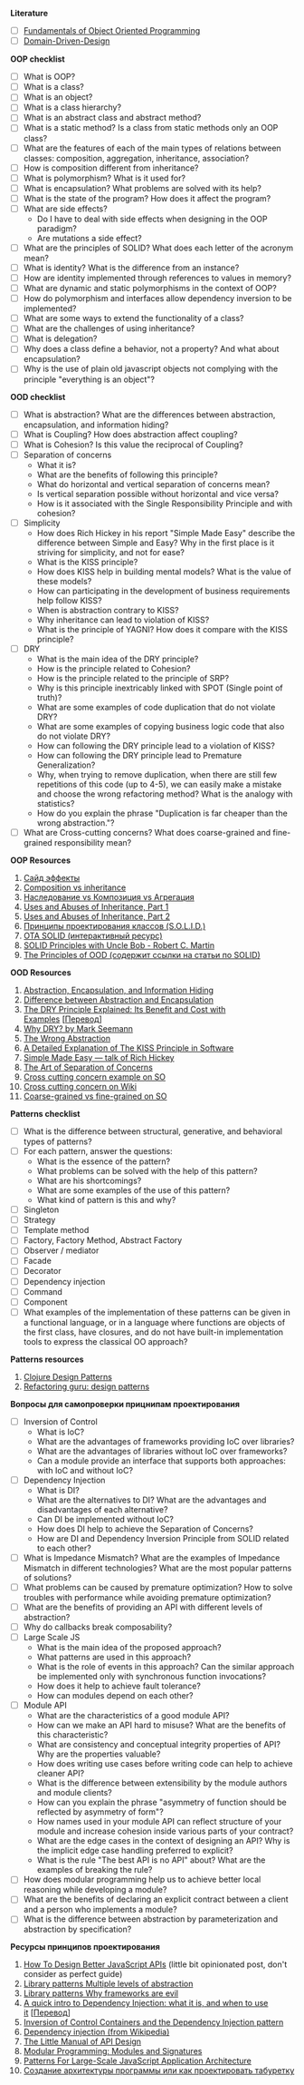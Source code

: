 **Literature**

- [ ] [Fundamentals of Object Oriented Programming](https://en.wikipedia.org/wiki/Object-Oriented_Software_Construction)
- [ ] [Domain-Driven-Design](https://en.wikipedia.org/wiki/Domain-driven_design)

**OOP checklist**

- [ ] What is OOP?
- [ ] What is a class?
- [ ] What is an object?
- [ ] What is a class hierarchy?
- [ ] What is an abstract class and abstract method?
- [ ] What is a static method? Is a class from static methods only an OOP class?
- [ ] What are the features of each of the main types of relations between classes: composition, aggregation, inheritance, association?
- [ ] How is composition different from inheritance?
- [ ] What is polymorphism? What is it used for?
- [ ] What is encapsulation? What problems are solved with its help?
- [ ] What is the state of the program? How does it affect the program?
- [ ] What are side effects?
    - Do I have to deal with side effects when designing in the OOP paradigm?
    - Are mutations a side effect?
- [ ] What are the principles of SOLID? What does each letter of the acronym mean?
- [ ] What is identity? What is the difference from an instance?
- [ ] How are identity implemented through references to values ​​in memory?
- [ ] What are dynamic and static polymorphisms in the context of OOP?
- [ ] How do polymorphism and interfaces allow dependency inversion to be implemented?
- [ ] What are some ways to extend the functionality of a class?
- [ ] What are the challenges of using inheritance?
- [ ] What is delegation?
- [ ] Why does a class define a behavior, not a property? And what about encapsulation?
- [ ] Why is the use of plain old javascript objects not complying with the principle "everything is an object"?

**OOD checklist**

- [ ] What is abstraction? What are the differences between abstraction, encapsulation, and information hiding?
- [ ] What is Coupling? How does abstraction affect coupling?
- [ ] What is Cohesion? Is this value the reciprocal of Coupling?
- [ ] Separation of concerns
    - What it is?
    - What are the benefits of following this principle?
    - What do horizontal and vertical separation of concerns mean?
    - Is vertical separation possible without horizontal and vice versa?
    - How is it associated with the Single Responsibility Principle and with cohesion?
- [ ] Simplicity
    - How does Rich Hickey in his report "Simple Made Easy" describe the difference between Simple and Easy? Why in the first place is it striving for simplicity, and not for ease?
    - What is the KISS principle?
    - How does KISS help in building mental models? What is the value of these models?
    - How can participating in the development of business requirements help follow KISS?
    - When is abstraction contrary to KISS?
    - Why inheritance can lead to violation of KISS?
    - What is the principle of YAGNI? How does it compare with the KISS principle?
- [ ] DRY
    - What is the main idea of ​​the DRY principle?
    - How is the principle related to Cohesion?
    - How is the principle related to the principle of SRP?
    - Why is this principle inextricably linked with SPOT (Single point of truth)?
    - What are some examples of code duplication that do not violate DRY?
    - What are some examples of copying business logic code that also do not violate DRY?
    - How can following the DRY principle lead to a violation of KISS?
    - How can following the DRY principle lead to Premature Generalization?
    - Why, when trying to remove duplication, when there are still few repetitions of this code (up to 4-5), we can easily make a mistake and choose the wrong refactoring method? What is the analogy with statistics?
    - How do you explain the phrase "Duplication is far cheaper than the wrong abstraction."?
- [ ] What are Cross-cutting concerns? What does coarse-grained and fine-grained responsibility mean?

**OOP Resources**

1. [Сайд эффекты](http://blog.csssr.ru/2017/10/07/side-effects)
2. [Composition vs inheritance](https://javarevisited.blogspot.com/2013/06/why-favor-composition-over-inheritance-java-oops-design.html)
3. [Наследование vs Композиция vs Агрегация](http://sergeyteplyakov.blogspot.com/2012/12/vs-vs.html)
4. [Uses and Abuses of Inheritance, Part 1](http://www.gotw.ca/publications/mill06.htm)
5. [Uses and Abuses of Inheritance, Part 2](http://www.gotw.ca/publications/mill07.htm)
6. [Принципы проектирования классов (S.O.L.I.D.)](https://blog.byndyu.ru/2009/10/solid.html)
7. [OTA SOLID (интерактивный ресурс)](https://ota-solid.now.sh/)
8. [SOLID Principles with Uncle Bob - Robert C. Martin](https://www.hanselminutes.com/145/solid-principles-with-uncle-bob-robert-c-martin)
9. [The Principles of OOD (содержит ссылки на статьи по SOLID)](http://butunclebob.com/ArticleS.UncleBob.PrinciplesOfOod)

**OOD Resources**

1. [Abstraction, Encapsulation, and Information Hiding](http://www.tonymarston.co.uk/php-mysql/abstraction.txt)
2. [Difference between Abstraction and Encapsulation](https://www.guru99.com/difference-between-abstraction-and-encapsulation.html#2)
3. [The DRY Principle Explained: Its Benefit and Cost with Examples](https://thevaluable.dev/dry-principle-explained/) [[Перевод](https://habr.com/ru/company/mailru/blog/349978/)]
4. [Why DRY? by Mark Seemann](https://blog.ploeh.dk/2014/08/07/why-dry/)
5. [The Wrong Abstraction](https://www.sandimetz.com/blog/2016/1/20/the-wrong-abstraction)
6. [A Detailed Explanation of The KISS Principle in Software](https://thevaluable.dev/kiss-principle-explained/)
7. [Simple Made Easy — talk of Rich Hickey](https://www.infoq.com/presentations/Simple-Made-Easy/)
8. [The Art of Separation of Concerns](http://aspiringcraftsman.com/2008/01/03/art-of-separation-of-concerns/)
9. [Cross cutting concern example on SO](https://stackoverflow.com/questions/23700540/cross-cutting-concern-example)
10. [Cross cutting concern on Wiki](https://en.wikipedia.org/wiki/Cross-cutting_concern)
11. [Coarse-grained vs fine-grained on SO](https://stackoverflow.com/questions/3766845/coarse-grained-vs-fine-grained)

**Patterns checklist**

- [ ] What is the difference between structural, generative, and behavioral types of patterns?
- [ ] For each pattern, answer the questions:
    - What is the essence of the pattern?
    - What problems can be solved with the help of this pattern?
    - What are his shortcomings?
    - What are some examples of the use of this pattern?
    - What kind of pattern is this and why?
- [ ] Singleton
- [ ] Strategy
- [ ] Template method
- [ ] Factory, Factory Method, Abstract Factory
- [ ] Observer / mediator
- [ ] Facade
- [ ] Decorator
- [ ] Dependency injection
- [ ] Command
- [ ] Component
- [ ] What examples of the implementation of these patterns can be given in a functional language, or in a language where functions are objects of the first class, have closures, and do not have built-in implementation tools to express the classical OO approach?

**Patterns resources**

1. [Clojure Design Patterns](http://mishadoff.com/blog/clojure-design-patterns/)
2. [Refactoring guru: design patterns](https://refactoring.guru/ru/design-patterns)

**Вопросы для самопроверки прицнипам проектирования**

- [ ]  Inversion of Control
    - What is IoC?
    - What are the advantages of frameworks providing IoC over libraries?
    - What are the advantages of libraries without IoC over frameworks?
    - Can a module provide an interface that supports both approaches: with IoC and without IoC?
- [ ]  Dependency Injection
    - What is DI?
    - What are the alternatives to DI? What are the advantages and disadvantages of each alternative?
    - Can DI be implemented without IoC?
    - How does DI help to achieve the Separation of Concerns?
    - How are DI and Dependency Inversion Principle from SOLID related to each other?
- [ ]  What is Impedance Mismatch? What are the examples of Impedance Mismatch in different technologies? What are the most popular patterns of solutions?
- [ ]  What problems can be caused by premature optimization? How to solve troubles with performance while avoiding premature optimization?
- [ ]  What are the benefits of providing an API with different levels of abstraction?
- [ ]  Why do callbacks break composability?
- [ ]  Large Scale JS
    - What is the main idea of the proposed approach?
    - What patterns are used in this approach?
    - What is the role of events in this approach? Can the similar approach be implemented only with synchronous function invocations?
    - How does it help to achieve fault tolerance?
    - How can modules depend on each other?
- [ ]  Module API
    - What are the characteristics of a good module API?
    - How can we make an API hard to misuse? What are the benefits of this characteristic?
    - What are consistency and conceptual integrity properties of API? Why are the properties valuable?
    - How does writing use cases before writing code can help to achieve cleaner API?
    - What is the difference between extensibility by the module authors and module clients?
    - How can you explain the phrase "asymmetry of function should be reflected by asymmetry of form"?
    - How names used in your module API can reflect structure of your module and increase cohesion inside various parts of your contract?
    - What are the edge cases in the context of designing an API? Why is the implicit edge case handling preferred to explicit?
    - What is the rule "The best API is no API" about? What are the examples of breaking the rule?
- [ ]  How does modular programming help us to achieve better local reasoning while developing a module?
- [ ]  What are the benefits of declaring an explicit contract between a client and a person who implements a module?
- [ ]  What is the difference between abstraction by parameterization and abstraction by specification?

**Ресурсы принципов проектирования**

1. [How To Design Better JavaScript APIs](https://www.smashingmagazine.com/2012/10/designing-javascript-apis-usability/) (little bit opinionated post, don't consider as perfect guide)
2. [Library patterns Multiple levels of abstraction](http://tomasp.net/blog/2015/library-layers/)
3. [Library patterns Why frameworks are evil](http://tomasp.net/blog/2015/library-frameworks/)
4. [A quick intro to Dependency Injection: what it is, and when to use it](https://www.freecodecamp.org/news/a-quick-intro-to-dependency-injection-what-it-is-and-when-to-use-it-7578c84fa88f/) [[Перевод](https://medium.com/@xufocoder/a-quick-intro-to-dependency-injection-what-it-is-and-when-to-use-it-de1367295ba8)]
5. [Inversion of Control Containers and the Dependency Injection pattern](https://martinfowler.com/articles/injection.html)
6. [Dependency injection (from Wikipedia)](https://en.wikipedia.org/wiki/Dependency_injection)
7. [The Little Manual of API Design](https://people.mpi-inf.mpg.de/~jblanche/api-design.pdf)
8. [Modular Programming: Modules and Signatures](https://www.cs.cornell.edu/courses/cs3110/2013sp/lectures/lec07-modules/lec07.html)
9. [Patterns For Large-Scale JavaScript Application Architecture](https://addyosmani.com/largescalejavascript/)
10. [Создание архитектуры программы или как проектировать табуретку](https://habr.com/ru/post/276593/)
